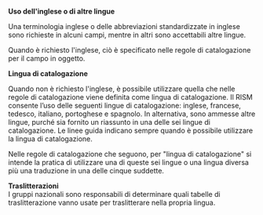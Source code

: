 **Uso dell'inglese o di altre lingue**

Una terminologia inglese o delle abbreviazioni standardizzate in inglese sono richieste in alcuni campi, mentre in altri sono accettabili altre lingue.

Quando è richiesto l'inglese, ciò è specificato nelle regole di catalogazione per il campo in oggetto. 

**Lingua di catalogazione**

Quando non è richiesto l'inglese, è possibile utilizzare quella che nelle regole di catalogazione viene definita come lingua di catalogazione. Il RISM consente l’uso delle seguenti lingue di catalogazione: inglese, francese, tedesco, italiano, portoghese e spagnolo. In alternativa, sono ammesse altre lingue, purché sia fornito un riassunto in una delle sei lingue di catalogazione. Le linee guida indicano sempre quando è possibile utilizzare la lingua di catalogazione. 

Nelle regole di catalogazione che seguono, per "lingua di catalogazione" si intende la pratica di utilizzare una di queste sei lingue o una lingua diversa più una traduzione in una delle cinque suddette.

  
**Traslitterazioni**    
I gruppi nazionali sono responsabili di determinare quali tabelle di traslitterazione vanno usate per traslitterare nella propria lingua.